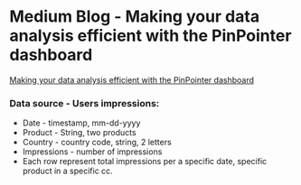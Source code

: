 # Medium Blog - Making your data analysis efficient with the PinPointer dashboard
[Making your data analysis efficient with the PinPointer dashboard](https://www.google.com)
### Data source - Users impressions:
* Date - timestamp, mm-dd-yyyy
* Product - String, two products
* Country - country code, string, 2 letters
* Impressions - number of impressions
* Each row represent total impressions per a specific date, specific product in a specific cc.
